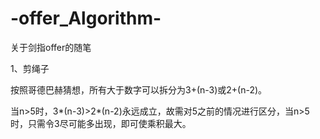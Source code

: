 # -offer_Algorithm-
关于剑指offer的随笔

1、剪绳子

按照哥德巴赫猜想，所有大于数字可以拆分为3+(n-3)或2+(n-2)。

当n>5时，3*(n-3)>2*(n-2)永远成立，故需对5之前的情况进行区分，当n>5时，只需令3尽可能多出现，即可使乘积最大。
